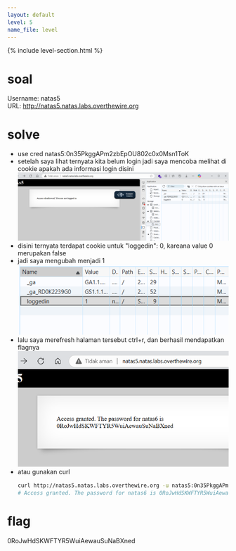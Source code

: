 ```yaml
---
layout: default
level: 5
name_file: level
---
```


{% include level-section.html %}

# soal
Username: natas5 \
URL:      http://natas5.natas.labs.overthewire.org

# solve
- use cred natas5:0n35PkggAPm2zbEpOU802c0x0Msn1ToK
- setelah saya lihat ternyata kita belum login jadi saya mencoba melihat di cookie apakah ada informasi login disini
  ![alt text](docs/images/image-3.png)
- disini ternyata terdapat cookie untuk "loggedin": 0, kareana value 0 merupakan false
- jadi saya mengubah menjadi 1
  ![alt text](docs/images/image-4.png)
- lalu saya merefresh halaman tersebut ctrl+r, dan berhasil mendapatkan flagnya
  ![alt text](docs/images/image-5.png)
- atau gunakan curl 
  ```bash
  curl http://natas5.natas.labs.overthewire.org -u natas5:0n35PkggAPm2zbEpOU802c0x0Msn1ToK -b "loggedin=1"
  # Access granted. The password for natas6 is 0RoJwHdSKWFTYR5WuiAewauSuNaBXned</div>
  ```

# flag
0RoJwHdSKWFTYR5WuiAewauSuNaBXned